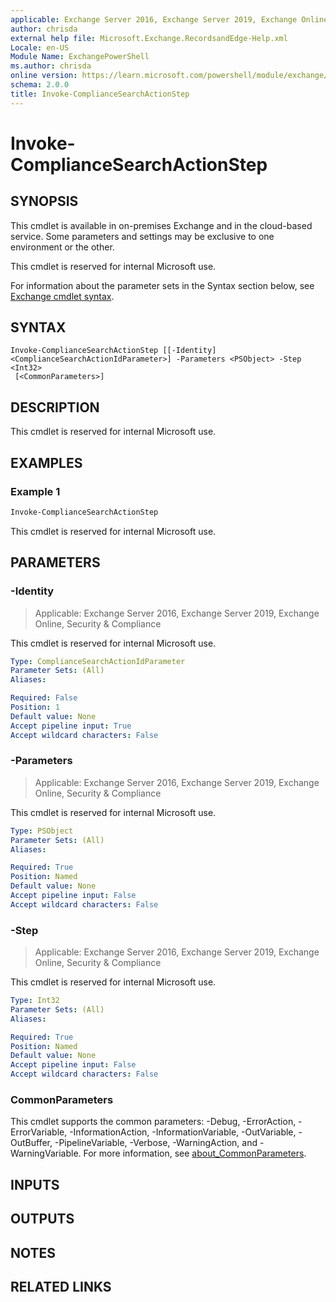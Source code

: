```yaml
---
applicable: Exchange Server 2016, Exchange Server 2019, Exchange Online, Security & Compliance
author: chrisda
external help file: Microsoft.Exchange.RecordsandEdge-Help.xml
Locale: en-US
Module Name: ExchangePowerShell
ms.author: chrisda
online version: https://learn.microsoft.com/powershell/module/exchange/invoke-compliancesearchactionstep
schema: 2.0.0
title: Invoke-ComplianceSearchActionStep
---
```


# Invoke-ComplianceSearchActionStep

## SYNOPSIS
This cmdlet is available in on-premises Exchange and in the cloud-based service. Some parameters and settings may be exclusive to one environment or the other.

This cmdlet is reserved for internal Microsoft use.

For information about the parameter sets in the Syntax section below, see [Exchange cmdlet syntax](https://learn.microsoft.com/powershell/exchange/exchange-cmdlet-syntax).

## SYNTAX

```
Invoke-ComplianceSearchActionStep [[-Identity] <ComplianceSearchActionIdParameter>] -Parameters <PSObject> -Step <Int32>
 [<CommonParameters>]
```

## DESCRIPTION
This cmdlet is reserved for internal Microsoft use.

## EXAMPLES

### Example 1
```powershell
Invoke-ComplianceSearchActionStep
```

This cmdlet is reserved for internal Microsoft use.

## PARAMETERS

### -Identity

> Applicable: Exchange Server 2016, Exchange Server 2019, Exchange Online, Security & Compliance

This cmdlet is reserved for internal Microsoft use.

```yaml
Type: ComplianceSearchActionIdParameter
Parameter Sets: (All)
Aliases:

Required: False
Position: 1
Default value: None
Accept pipeline input: True
Accept wildcard characters: False
```

### -Parameters

> Applicable: Exchange Server 2016, Exchange Server 2019, Exchange Online, Security & Compliance

This cmdlet is reserved for internal Microsoft use.

```yaml
Type: PSObject
Parameter Sets: (All)
Aliases:

Required: True
Position: Named
Default value: None
Accept pipeline input: False
Accept wildcard characters: False
```

### -Step

> Applicable: Exchange Server 2016, Exchange Server 2019, Exchange Online, Security & Compliance

This cmdlet is reserved for internal Microsoft use.

```yaml
Type: Int32
Parameter Sets: (All)
Aliases:

Required: True
Position: Named
Default value: None
Accept pipeline input: False
Accept wildcard characters: False
```

### CommonParameters
This cmdlet supports the common parameters: -Debug, -ErrorAction, -ErrorVariable, -InformationAction, -InformationVariable, -OutVariable, -OutBuffer, -PipelineVariable, -Verbose, -WarningAction, and -WarningVariable. For more information, see [about_CommonParameters](https://go.microsoft.com/fwlink/p/?LinkID=113216).

## INPUTS

## OUTPUTS

## NOTES

## RELATED LINKS
